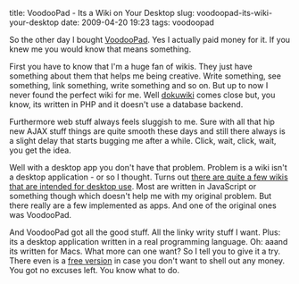 title: VoodooPad - Its a Wiki on Your Desktop
slug: voodoopad-its-wiki-your-desktop
date: 2009-04-20 19:23
tags: voodoopad

So the other day I bought [VoodooPad](http://www.flyingmeat.com/voodoopad/). Yes I actually paid money for it. If you knew me you would know that means something.

First you have to know that I'm a huge fan of wikis. They just have something about them that helps me being creative. Write something, see something, link something, write something and so on. But up to now I never found the perfect wiki for me. Well [dokuwiki](http://www.dokuwiki.org/dokuwiki) comes close but, you know, its written in PHP and it doesn't use a database backend.

Furthermore web stuff always feels sluggish to me. Sure with all that hip new AJAX stuff things are quite smooth these days and still there always is a slight delay that starts bugging me after a while. Click, wait, click, wait, you get the idea.

Well with a desktop app you don't have that problem. Problem is a wiki isn't a desktop application - or so I thought. Turns out [there are quite a few wikis that are intended for desktop use](http://en.wikipedia.org/wiki/Personal_wiki). Most are written in JavaScript or something though which doesn't help me with my original problem. But there really are a few implemented as apps. And one of the original ones was VoodooPad.

And VoodooPad got all the good stuff. All the linky writy stuff I want. Plus: its a desktop application written in a real programming language. Oh: aaand its written for Macs. What more can one want? So I tell you to give it a try. There even is a [free version](http://www.flyingmeat.com/voodoopad/voodoopadlite.html) in case you don't want to shell out any money. You got no excuses left. You know what to do.
